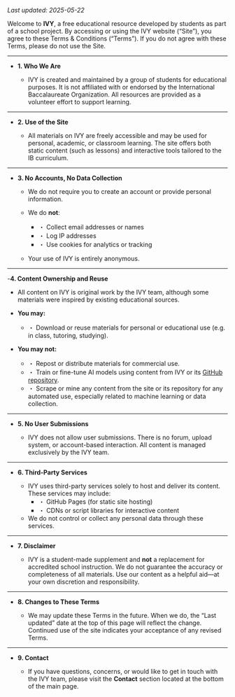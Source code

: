 _Last updated: 2025-05-22_

Welcome to **IVY**, a free educational resource developed by students as part of a school project. By accessing or using the IVY website (“Site”), you agree to these Terms & Conditions (“Terms”). If you do not agree with these Terms, please do not use the Site.

---

- **1. Who We Are**

  - IVY is created and maintained by a group of students for educational purposes. It is not affiliated with or endorsed by the International Baccalaureate Organization. All resources are provided as a volunteer effort to support learning.

---

- **2. Use of the Site**

  - All materials on IVY are freely accessible and may be used for personal, academic, or classroom learning. The site offers both static content (such as lessons) and interactive tools tailored to the IB curriculum.

---

- **3. No Accounts, No Data Collection**

  - We do not require you to create an account or provide personal information.
  
  - We do **not**:
    - ・ Collect email addresses or names
    - ・ Log IP addresses
    - ・ Use cookies for analytics or tracking
    
  - Your use of IVY is entirely anonymous.

---
-**4. Content Ownership and Reuse**

  - All content on IVY is original work by the IVY team, although some materials were inspired by existing educational sources.

  - **You may:**
    - ・ Download or reuse materials for personal or educational use (e.g. in class, tutoring, studying).
  
  - **You may not:**
    - ・ Repost or distribute materials for commercial use.
    - ・ Train or fine-tune AI models using content from IVY or its [GitHub repository](https://github.com/NagusameCS/IVY).
    - ・ Scrape or mine any content from the site or its repository for any automated use, especially related to machine learning or data collection.

---

- **5. No User Submissions**

  - IVY does not allow user submissions. There is no forum, upload system, or account-based interaction. All content is managed exclusively by the IVY team.

---

- **6. Third-Party Services**

  - IVY uses third-party services solely to host and deliver its content. These services may include:
    - ・ GitHub Pages (for static site hosting)
    - ・ CDNs or script libraries for interactive content
  - We do not control or collect any personal data through these services.
  
---

- **7. Disclaimer**

  - IVY is a student-made supplement and **not** a replacement for accredited school instruction. We do not guarantee the accuracy or completeness of all materials. Use our content as a helpful aid—at your own discretion and responsibility.
  
---
- **8. Changes to These Terms**

  - We may update these Terms in the future. When we do, the “Last updated” date at the top of this page will reflect the change. Continued use of the site indicates your acceptance of any revised Terms.

---

- **9. Contact**

  - If you have questions, concerns, or would like to get in touch with the IVY team, please visit the **Contact** section located at the bottom of the main page.

